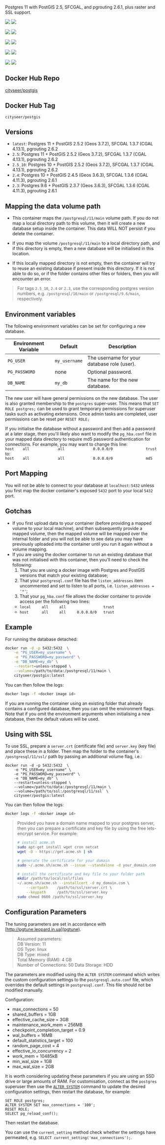 Postgres 11 with PostGIS 2.5, SFCGAL, and pgrouting 2.6.1, plus raster and SSL support.

[![](https://images.microbadger.com/badges/version/cityseer/postgis.svg)](https://microbadger.com/images/cityseer/postgis "Get your own version badge on microbadger.com")
[![](https://images.microbadger.com/badges/image/cityseer/postgis.svg)](https://microbadger.com/images/cityseer/postgis "Get your own image badge on microbadger.com")

[![](https://images.microbadger.com/badges/version/cityseer/postgis:2.5.svg)](https://microbadger.com/images/cityseer/postgis:2.5 "Get your own version badge on microbadger.com")
[![](https://images.microbadger.com/badges/image/cityseer/postgis:2.5.svg)](https://microbadger.com/images/cityseer/postgis:2.5 "Get your own image badge on microbadger.com")

[![](https://images.microbadger.com/badges/version/cityseer/postgis:2.5_10.svg)](https://microbadger.com/images/cityseer/postgis:2.5 "Get your own version badge on microbadger.com")
[![](https://images.microbadger.com/badges/image/cityseer/postgis:2.5_10.svg)](https://microbadger.com/images/cityseer/postgis:2.5 "Get your own image badge on microbadger.com")

[![](https://images.microbadger.com/badges/version/cityseer/postgis:2.4.svg)](https://microbadger.com/images/cityseer/postgis:2.4 "Get your own version badge on microbadger.com")
[![](https://images.microbadger.com/badges/image/cityseer/postgis:2.4.svg)](https://microbadger.com/images/cityseer/postgis:2.4 "Get your own image badge on microbadger.com")

[![](https://images.microbadger.com/badges/version/cityseer/postgis:2.3.svg)](https://microbadger.com/images/cityseer/postgis:2.3 "Get your own version badge on microbadger.com")
[![](https://images.microbadger.com/badges/image/cityseer/postgis:2.3.svg)](https://microbadger.com/images/cityseer/postgis:2.3 "Get your own image badge on microbadger.com")


Docker Hub Repo
---------------

[cityseer/postgis](https://hub.docker.com/r/cityseer/postgis/)

Docker Hub Tag
--------------

`cityseer/postgis`

Versions
--------

- `latest`: Postgres 11 + PostGIS 2.5.2 (Geos 3.7.2), SFCGAL 1.3.7 (CGAL 4.13.1), pgrouting 2.6.2
- `2.5`: Postgres 11 + PostGIS 2.5.2 (Geos 3.7.2), SFCGAL 1.3.7 (CGAL 4.13.1), pgrouting 2.6.2
- `2.5_10`: Postgres 10 + PostGIS 2.5.2 (Geos 3.7.2), SFCGAL 1.3.7 (CGAL 4.13.1), pgrouting 2.6.2
- `2.4`: Postgres 10 + PostGIS 2.4.5 (Geos 3.6.3), SFCGAL 1.3.6 (CGAL 4.11.3), pgrouting 2.6.1
- `2.3`: Postgres 9.6 + PostGIS 2.3.7 (Geos 3.6.3), SFCGAL 1.3.6 (CGAL 4.11.3), pgrouting 2.6.1

Mapping the data volume path
----------------------------
- This container maps the `/postgresql/11/main` volume path. If you do not map a local directory path to this volume, then it will create a new database setup inside the container. This data WILL NOT persist if you delete the container.

- If you map the volume `/postgresql/11/main` to a local directory path, and if this directory is empty, then a new database will be initialised in this location.

- If this locally mapped directory is not empty, then the container will try to reuse an existing database if present inside this directory. If it is not able to do so, or if the folder contains other files or folders, then you will encounter an error.

> For tags `2.5_10`, `2.4` or `2.3`, use the corresponding postgres version numbers, e.g. `/postgresql/10/main` or `/postgresql/9.6/main`, respectively.

Environment variables
---------------------
The following environment variables can be set for configuring a new database.

Environment Variable | Default | Description
------------------------|---------|--------------
`PG_USER` |  `my_username` | The username for your database role (user).
`PG_PASSWORD` | none | Optional password.
`DB_NAME` | `my_db` | The name for the new database.

The new user will have general permissions on the new database. The user is also granted membership to the `postgres` super-user. This means that `SET ROLE postgres;` can be used to grant temporary permissions for superuser tasks such as activating extensions. Once admin tasks are completed, user permissions can be reset per `RESET ROLE;`

If you initialise the database without a password and then add a password at a later stage, then you'll likely also want to modify the `pg_hba.conf` file in your mapped data directory to require md5 password authentication for connections. For example, you may want to change this line:  
`host    all             all             0.0.0.0/0               trust`  
to:  
`host    all             all             0.0.0.0/0               md5`  

Port Mapping
------------
You will not be able to connect to your database at `localhost:5432` unless you first map the docker container's exposed `5432` port to your local `5432` port.

Gotchas
-------
- If you first upload data to your container (before providing a mapped volume to your local machine), and then subsequently provide a mapped volume, then the mapped volume will be mapped over the internal folder and you will not be able to see data you may have previously uploaded into the container until you run it again without a volume mapping.
- If you are using the docker container to run an existing database that was not initialised with this container, then you'll need to check the following:
  1. That you are using a docker image with Postgres and PostGIS versions that match your existing database;
  1. That your `postgresql.conf` file has the `listen_addresses` item uncommented and set to listen to all ports, i.e. `listen_addresses = '*'`;
  1. That your `pg_hba.conf` file allows the docker container to provide access per the following two lines:
    - `local     all     all                 trust`
    - `host      all     all     0.0.0.0/0   trust`

Example
-------
For running the database detached:
```bash
docker run -d -p 5432:5432  \
    -e "PG_USER=my_username" \
    -e "PG_PASSWORD=my_password" \
    -e "DB_NAME=my_db" \
    --restart=unless-stopped \
    --volume=/path/to/data:/postgresql/11/main \
    cityseer/postgis:latest
```
You can then follow the logs:
```bash
docker logs -f <docker image id>
```

If you are running the container using an existing folder that already contains a configured database, then you can omit the environment flags. Note that if you omit the environment arguments when initialising a new database, then the default values will be used.

Using with SSL
--------------

To use SSL, prepare a `server.crt` (certificate file) and `server.key` (key file) and place these in a folder.
Then map the folder to the container's `/postgresql/11/ssl/` path by passing an additional volume flag, i.e.:

```
docker run -d -p 5432:5432  \
    -e "PG_USER=my_username" \
    -e "PG_PASSWORD=my_password" \
    -e "DB_NAME=my_db" \
    --restart=unless-stopped \
    --volume=/path/to/data:/postgresql/11/main \
    --volume=/path/to/ssl:/postgresql/11/ssl` \
    cityseer/postgis:latest
```
You can then follow the logs:
```bash
docker logs -f <docker image id>
```

> Provided you have a domain name mapped to your postgres server, then you can prepare a certificate and key file by using the free lets-encrypt service.
> For example:
> ```bash
> # install acme.sh
> sudo apt-get install wget cron netcat
> wget -O - https://get.acme.sh | sh
>
> # generate the certificate for your domain
> sudo ~/.acme.sh/acme.sh --issue --standalone -d your_domain.com
>
> # install the certificate and key file to your folder path
> mkdir /path/to/local/ssl/files
> ~/.acme.sh/acme.sh --installcert -d my_domain.com \
>     --certpath    /path/to/ssl/server.crt \
>     --keypath     /path/to/ssl/server.key
> sudo chmod 0600 /path/to/ssl/server.key
> ```

Configuration Parameters
------------------------
The tuning parameters are set in accordance with [http://pgtune.leopard.in.ua](pgtune).

> Assumed parameters:  
  DB Version: 11  
  OS Type: linux  
  DB Type: mixed  
  Total Memory (RAM): 4 GB  
  Number of Connections: 50
  Data Storage: HDD

The parameters are modified using the `ALTER SYSTEM` command which writes the custom configuration settings to the `postgresql.auto.conf` file, which overrides the default settings in `postgresql.conf`. This file should not be modified manually.

Configuration:
- max_connections = 50
- shared_buffers = 1GB
- effective_cache_size = 3GB
- maintenance_work_mem = 256MB
- checkpoint_completion_target = 0.9
- wal_buffers = 16MB
- default_statistics_target = 100
- random_page_cost = 4
- effective_io_concurrency = 2
- work_mem = 10485kB
- min_wal_size = 1GB
- max_wal_size = 2GB

It is worth considering updating these parameters if you are using an SSD drive or large amounts of RAM. For customisation, connect as the `postgres` superuser then use the [`ALTER SYSTEM`](https://www.postgresql.org/docs/10/static/sql-altersystem.html) command to update the desired configuration settings, then restart the database, for example:
```postgresql
SET ROLE postgres;
ALTER SYSTEM SET max_connections = '100';
RESET ROLE;
SELECT pg_reload_conf();
```
Then restart the database.

You can use the `current_setting` method check whether the settings have permeated, e.g. `SELECT current_setting('max_connections');`.
